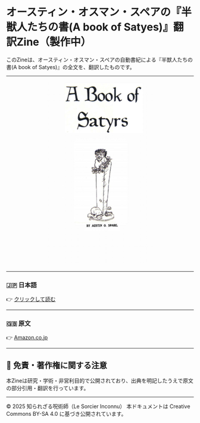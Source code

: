 # オースティン・オスマン・スペアの『半獣人たちの書(A book of Satyes)』翻訳Zine（製作中）

このZineは、オースティン・オスマン・スペアの自動書紀による『半獣人たちの書(A book of Satyes)』の全文を、翻訳したものです。

---

<div align="center">
 <img src="book_satyrs_1.png" width="300">
</div>

---

### 🇯🇵 日本語


👉 [クリックして読む](Anathema_of_Zos_J.md)

---

### 🇬🇧 原文

👉 [Amazon.co.jp](https://www.amazon.co.jp/Anathema-Of-Zos/dp/B0013KXHXSd)

---

## 🔖 免責・著作権に関する注意

本Zineは研究・学術・非営利目的で公開されており、出典を明記したうえで原文の部分引用・翻訳を行っています。

----

© 2025 知られざる呪術師（Le Sorcier Inconnu）
本ドキュメントは Creative Commons BY-SA 4.0 に基づき公開されています。

